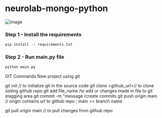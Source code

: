 # neurolab-mongo-python

![image](https://user-images.githubusercontent.com/57321948/196933065-4b16c235-f3b9-4391-9cfe-4affcec87c35.png)

### Step 1 - Install the requirements

```bash
pip install -r requirements.txt
```

### Step 2 - Run main.py file

```bash
python main.py
```
GIT Commands
New project using git

git init  // to initialize git in the source code
git clone <github_url>// to clone xisting github repo
git add file_name /to add ur changes made in file to git stagging area
git commit -m "message /create commits
git push origin main // origin contains url to github repo ; main >> branch name

git pull origin main // to pull changes from github repo

